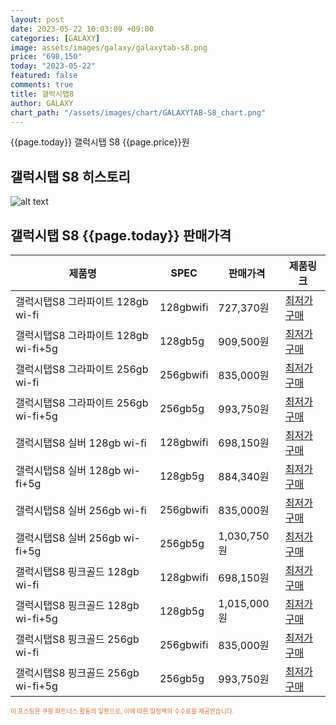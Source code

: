 ```yaml
---
layout: post
date: 2023-05-22 10:03:09 +09:00
categories: [GALAXY]
image: assets/images/galaxy/galaxytab-s8.png
price: "698,150"
today: "2023-05-22"
featured: false
comments: true
title: 갤럭시탭8
author: GALAXY
chart_path: "/assets/images/chart/GALAXYTAB-S8_chart.png"
---
```


{{page.today}} 갤럭시탭 S8 {{page.price}}원

## 갤럭시탭 S8 히스토리
![alt text]({{page.chart_path}} "갤럭시S23 히스토리")

## 갤럭시탭 S8 {{page.today}} 판매가격
<main>
<table id="rwd-table-large">
  <thead>
    <tr>
      <th>제품명</th>
      <th>SPEC</th>
      <th>판매가격</th>
      <th>제품링크</th>
    </tr>
  </thead>
  <tbody><tr>
        <td>갤럭시탭S8 그라파이트 128gb wi-fi</td>
        <td>128gbwifi</td>
        <td>727,370원</td>
        <td><a href='https://link.coupang.com/a/SBThO' target='_blank'>최저가구매</a></td>
        </tr><tr>
        <td>갤럭시탭S8 그라파이트 128gb wi-fi+5g</td>
        <td>128gb5g</td>
        <td>909,500원</td>
        <td><a href='https://link.coupang.com/a/SBTkD' target='_blank'>최저가구매</a></td>
        </tr><tr>
        <td>갤럭시탭S8 그라파이트 256gb wi-fi</td>
        <td>256gbwifi</td>
        <td>835,000원</td>
        <td><a href='https://link.coupang.com/a/SBTm5' target='_blank'>최저가구매</a></td>
        </tr><tr>
        <td>갤럭시탭S8 그라파이트 256gb wi-fi+5g</td>
        <td>256gb5g</td>
        <td>993,750원</td>
        <td><a href='https://link.coupang.com/a/SBTpx' target='_blank'>최저가구매</a></td>
        </tr><tr>
        <td>갤럭시탭S8 실버 128gb wi-fi</td>
        <td>128gbwifi</td>
        <td>698,150원</td>
        <td><a href='https://link.coupang.com/a/SBTsf' target='_blank'>최저가구매</a></td>
        </tr><tr>
        <td>갤럭시탭S8 실버 128gb wi-fi+5g</td>
        <td>128gb5g</td>
        <td>884,340원</td>
        <td><a href='https://link.coupang.com/a/SBTxD' target='_blank'>최저가구매</a></td>
        </tr><tr>
        <td>갤럭시탭S8 실버 256gb wi-fi</td>
        <td>256gbwifi</td>
        <td>835,000원</td>
        <td><a href='https://link.coupang.com/a/SBTAP' target='_blank'>최저가구매</a></td>
        </tr><tr>
        <td>갤럭시탭S8 실버 256gb wi-fi+5g</td>
        <td>256gb5g</td>
        <td>1,030,750원</td>
        <td><a href='https://link.coupang.com/a/SBTDL' target='_blank'>최저가구매</a></td>
        </tr><tr>
        <td>갤럭시탭S8 핑크골드 128gb wi-fi</td>
        <td>128gbwifi</td>
        <td>698,150원</td>
        <td><a href='https://link.coupang.com/a/SBTGy' target='_blank'>최저가구매</a></td>
        </tr><tr>
        <td>갤럭시탭S8 핑크골드 128gb wi-fi+5g</td>
        <td>128gb5g</td>
        <td>1,015,000원</td>
        <td><a href='https://link.coupang.com/a/SBTUM' target='_blank'>최저가구매</a></td>
        </tr><tr>
        <td>갤럭시탭S8 핑크골드 256gb wi-fi</td>
        <td>256gbwifi</td>
        <td>835,000원</td>
        <td><a href='https://link.coupang.com/a/SBTZ9' target='_blank'>최저가구매</a></td>
        </tr><tr>
        <td>갤럭시탭S8 핑크골드 256gb wi-fi+5g</td>
        <td>256gb5g</td>
        <td>993,750원</td>
        <td><a href='https://link.coupang.com/a/SBT2z' target='_blank'>최저가구매</a></td>
        </tr></tbody>
</table>
</main>
<div style="color:#e56a2c;font-size: 0.7em;" >
이 포스팅은 쿠팡 파트너스 활동의 일환으로, 이에 따른 일정액의 수수료를 제공받습니다.
</div>
